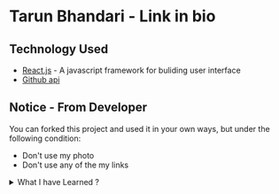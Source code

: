 <h1>Tarun Bhandari - Link in bio</h1>

<h2> Technology Used </h2>

<ul>
<li><a href='https://reactjs.org/'>React.js</a> - A javascript framework for buliding user interface</li>
<li><a href='https://docs.github.com/en/rest?apiVersion=2022-11-28'>Github api</a></li>
</ul>

<h2>Notice - From Developer</h2>

You can forked this project and used it in your own ways, but under the following condition:

<ul>
  <li>Don't use my photo </li>
  <li>Don't use any of the my links </li>
</ul>

<details>
<summary>What I have Learned ?</summary>
<ol>
<li> How to work with API </li>
<li> How to organised the project structure(well i have done my best to organised my project structure) </li>
<li> React tools such as <a href='https://reactrouter.com/en/main'>Router</a> </li>
<li> And at last i am UGLY 😢</li>
</ol>
</details>
